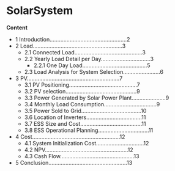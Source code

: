 # SolarSystem
**Content**
- 1 Introduction..................................................2  
- 2 Load..........................................................3  
  - 2.1 Connected Load............................................3  
  - 2.2 Yearly Load Detail per Day................................3  
    - 2.2.1 One Day Load..........................................5  
  - 2.3 Load Analysis for System Selection........................6  
- 3 PV............................................................7  
  - 3.1 PV Positioning............................................7  
  - 3.2 PV selection..............................................9  
  - 3.3 Power Generated by Solar Power Plant......................9  
  - 3.4 Monthly Load Consumption..................................9  
  - 3.5 Power Sold to Grid.......................................10  
  - 3.6 Location of Inverters....................................11  
  - 3.7 ESS Size and Cost........................................11  
  - 3.8 ESS Operational Planning.................................11  
- 4 Cost.........................................................12  
  - 4.1 System Initialization Cost...............................12  
  - 4.2 NPV......................................................12  
  - 4.3 Cash Flow................................................13  
- 5 Conclusion...................................................13
#
